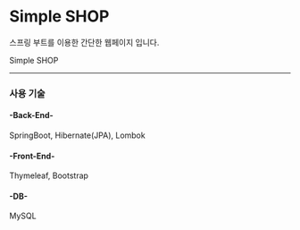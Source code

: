 # Simple SHOP

스프링 부트를 이용한 간단한 웹페이지 입니다.

Simple SHOP

---

### 사용 기술

#### -Back-End-

SpringBoot, Hibernate(JPA), Lombok

#### -Front-End-

Thymeleaf, Bootstrap

#### -DB-

MySQL
